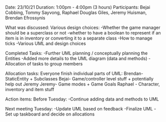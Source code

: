 Date: 23/10/21
Duration: 1:00pm -  4:00pm (3 hours)
Participants: Bejai Cobbing, Tommy Sayvong, Raphael Douglas Giles, Jeremy Huisman, Brendan Efrossynis


What was discussed:
Various design choices:
-Whether the game manager should be a superclass or not
-whether to have a boolean to represent if an item is in inventory or converting it to a separate class
-How to manage ticks
-Various UML and design choices 

Completed Tasks:
-Further UML planning / conceptually planning the Entities
-Added more details to the UML diagram (data and methods)
-Allocation of tasks to group members

Allocation tasks:
Everyone finish individual parts of UML:
Brendan- StaticEntity + Subclasses 
Bejai- Game/controller level stuff + potentially help out Jeremy
Jeremy- Game modes + Game Goals 
Raphael - Character, inventory and item stuff

Action items:
Before Tuesday:
-Continue adding data and methods to UML

Next meeting Tuesday:
-Update UML based on feedback
-Finalize UML
-Set up taskboard and decide on allocations 



